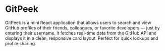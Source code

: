 # GitPeek
GitPeek is a mini React application that allows users to search and view GitHub profiles of their friends, colleagues, or favorite developers — just by entering their username. It fetches real-time data from the GitHub API and displays it in a clean, responsive card layout. Perfect for quick lookups and profile sharing.
